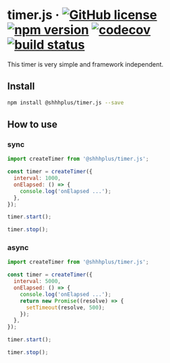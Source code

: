 # timer.js &middot; [![GitHub license](https://img.shields.io/badge/license-MIT-blue.svg)](https://github.com/shhhplus/timer.js/blob/master/LICENSE) [![npm version](https://img.shields.io/npm/v/@shhhplus/timer.js.svg?style=flat)](https://www.npmjs.com/package/@shhhplus/timer.js) [![codecov](https://img.shields.io/codecov/c/github/shhhplus/timer.js/master?token=EMW62R8Q78)](https://codecov.io/gh/shhhplus/timer.js) [![build status](https://img.shields.io/github/actions/workflow/status/shhhplus/timer.js/cd.yml)](https://github.com/shhhplus/timer.js/actions)

This timer is very simple and framework independent.

## Install

```sh
npm install @shhhplus/timer.js --save
```

## How to use

### sync

```javascript
import createTimer from '@shhhplus/timer.js';

const timer = createTimer({
  interval: 1000,
  onElapsed: () => {
    console.log('onElapsed ...');
  },
});

timer.start();

timer.stop();
```

### async

```javascript
import createTimer from '@shhhplus/timer.js';

const timer = createTimer({
  interval: 5000,
  onElapsed: () => {
    console.log('onElapsed ...');
    return new Promise((resolve) => {
      setTimeout(resolve, 500);
    });
  },
});

timer.start();

timer.stop();
```
